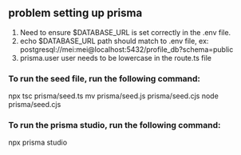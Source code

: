 ## problem setting up prisma

1. Need to ensure $DATABASE_URL is set correctly in the .env file. 
2. echo $DATABASE_URL path should match to .env file, ex: postgresql://mei:mei@localhost:5432/profile_db?schema=public
3. prisma.user user needs to be lowercase in the route.ts file

### To run the seed file, run the following command: 

npx tsc prisma/seed.ts
mv prisma/seed.js prisma/seed.cjs
node prisma/seed.cjs

### To run the prisma studio, run the following command: 

npx prisma studio



